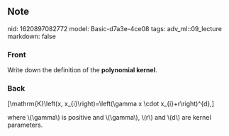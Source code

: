 ## Note
nid: 1620897082772
model: Basic-d7a3e-4ce08
tags: adv_ml::09_lecture
markdown: false

### Front
Write down the definition of the <b>polynomial kernel</b>.

### Back
\[\mathrm{K}\left(x, x_{i}\right)=\left(\gamma x \cdot
x_{i}+r\right)^{d},\]
<div>
  where \(\gamma\) is positive and \(\gamma\), \(r\) and \(d\) are
  kernel parameters.
</div>
